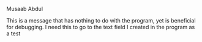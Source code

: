 Musaab
Abdul

This is a message that has nothing to do with the program, yet
is beneficial for debugging. I need this to go to the text field
I created in the program as a test